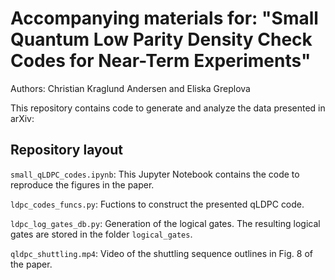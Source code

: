 # Accompanying materials for: "Small Quantum Low Parity Density Check Codes for Near-Term Experiments"

Authors: Christian Kraglund Andersen and Eliska Greplova

This repository contains code to generate and analyze the data presented in arXiv:

## Repository layout

`small_qLDPC_codes.ipynb`: This Jupyter Notebook contains the code to reproduce the figures in the paper.

`ldpc_codes_funcs.py`: Fuctions to construct the presented qLDPC code.

`ldpc_log_gates_db.py`: Generation of the logical gates. The resulting logical gates are stored in the folder `logical_gates`.

`qldpc_shuttling.mp4`: Video of the shuttling sequence outlines in Fig. 8 of the paper.

